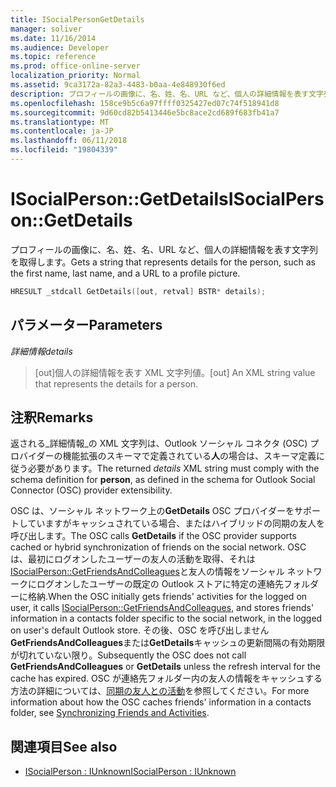 ```yaml
---
title: ISocialPersonGetDetails
manager: soliver
ms.date: 11/16/2014
ms.audience: Developer
ms.topic: reference
ms.prod: office-online-server
localization_priority: Normal
ms.assetid: 9ca3172a-82a3-4483-b0aa-4e848930f6ed
description: プロフィールの画像に、名、姓、名、URL など、個人の詳細情報を表す文字列を取得します。
ms.openlocfilehash: 158ce9b5c6a97ffff0325427ed07c74f518941d8
ms.sourcegitcommit: 9d60cd82b5413446e5bc8ace2cd689f683fb41a7
ms.translationtype: MT
ms.contentlocale: ja-JP
ms.lasthandoff: 06/11/2018
ms.locfileid: "19804339"
---
```

# <a name="isocialpersongetdetails"></a><span data-ttu-id="021b0-103">ISocialPerson::GetDetails</span><span class="sxs-lookup"><span data-stu-id="021b0-103">ISocialPerson::GetDetails</span></span>

<span data-ttu-id="021b0-104">プロフィールの画像に、名、姓、名、URL など、個人の詳細情報を表す文字列を取得します。</span><span class="sxs-lookup"><span data-stu-id="021b0-104">Gets a string that represents details for the person, such as the first name, last name, and a URL to a profile picture.</span></span> 
  
```cpp
HRESULT _stdcall GetDetails([out, retval] BSTR* details);
```

## <a name="parameters"></a><span data-ttu-id="021b0-105">パラメーター</span><span class="sxs-lookup"><span data-stu-id="021b0-105">Parameters</span></span>

<span data-ttu-id="021b0-106">_詳細情報_</span><span class="sxs-lookup"><span data-stu-id="021b0-106">_details_</span></span>
  
> <span data-ttu-id="021b0-107">[out]個人の詳細情報を表す XML 文字列値。</span><span class="sxs-lookup"><span data-stu-id="021b0-107">[out] An XML string value that represents the details for a person.</span></span>
    
## <a name="remarks"></a><span data-ttu-id="021b0-108">注釈</span><span class="sxs-lookup"><span data-stu-id="021b0-108">Remarks</span></span>

<span data-ttu-id="021b0-109">返される_詳細情報_の XML 文字列は、Outlook ソーシャル コネクタ (OSC) プロバイダーの機能拡張のスキーマで定義されている**人**の場合は、スキーマ定義に従う必要があります。</span><span class="sxs-lookup"><span data-stu-id="021b0-109">The returned  _details_ XML string must comply with the schema definition for **person**, as defined in the schema for Outlook Social Connector (OSC) provider extensibility.</span></span>
  
<span data-ttu-id="021b0-110">OSC は、ソーシャル ネットワーク上の**GetDetails** OSC プロバイダーをサポートしていますがキャッシュされている場合、またはハイブリッドの同期の友人を呼び出します。</span><span class="sxs-lookup"><span data-stu-id="021b0-110">The OSC calls **GetDetails** if the OSC provider supports cached or hybrid synchronization of friends on the social network.</span></span> <span data-ttu-id="021b0-111">OSC は、最初にログオンしたユーザーの友人の活動を取得、それは[ISocialPerson::GetFriendsAndColleagues](isocialperson-getfriendsandcolleagues.md)と友人の情報をソーシャル ネットワークにログオンしたユーザーの既定の Outlook ストアに特定の連絡先フォルダーに格納.</span><span class="sxs-lookup"><span data-stu-id="021b0-111">When the OSC initially gets friends' activities for the logged on user, it calls [ISocialPerson::GetFriendsAndColleagues](isocialperson-getfriendsandcolleagues.md), and stores friends' information in a contacts folder specific to the social network, in the logged on user's default Outlook store.</span></span> <span data-ttu-id="021b0-112">その後、OSC を呼び出しません**GetFriendsAndColleagues**または**GetDetails**キャッシュの更新間隔の有効期限が切れていない限り。</span><span class="sxs-lookup"><span data-stu-id="021b0-112">Subsequently the OSC does not call **GetFriendsAndColleagues** or **GetDetails** unless the refresh interval for the cache has expired.</span></span> <span data-ttu-id="021b0-113">OSC が連絡先フォルダー内の友人の情報をキャッシュする方法の詳細については、[同期の友人との活動](synchronizing-friends-and-activities.md)を参照してください。</span><span class="sxs-lookup"><span data-stu-id="021b0-113">For more information about how the OSC caches friends' information in a contacts folder, see [Synchronizing Friends and Activities](synchronizing-friends-and-activities.md).</span></span>
  
## <a name="see-also"></a><span data-ttu-id="021b0-114">関連項目</span><span class="sxs-lookup"><span data-stu-id="021b0-114">See also</span></span>

- [<span data-ttu-id="021b0-115">ISocialPerson : IUnknown</span><span class="sxs-lookup"><span data-stu-id="021b0-115">ISocialPerson : IUnknown</span></span>](isocialpersoniunknown.md)

